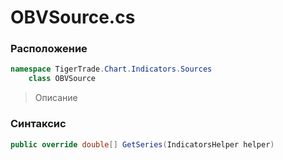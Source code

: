 
# OBVSource.cs
### Расположение
```csharp
namespace TigerTrade.Chart.Indicators.Sources  
    class OBVSource
```

> Описание

### Синтаксис
```csharp
public override double[] GetSeries(IndicatorsHelper helper)
```
